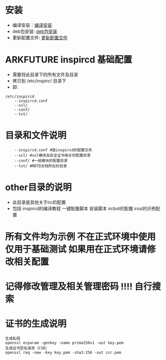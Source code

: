 # 安装
* 编译安装：[编译安装](https://arkfuture.github.io/arkfuture/config/inspircd/make.sh)
* deb包安装: [deb包安装](https://arkfuture.github.io/arkfuture/config/inspircd/install.sh)
* 更新配置文件: [更新配置文件](https://arkfuture.github.io/arkfuture/config/inspircd/config.sh)

# ARKFUTURE inspircd 基础配置
* 需要将此目录下的所有文件及目录
* 拷贝到 /etc/inspirc/ 目录下
* 即: 
```https://arkfuture.github.io/ARKFUTURE/CONFIG/inspircd/
/etc/inspircd
    --inspircd.conf
    --ssl/
    --conf/
    --txt/
``` 

# 目录和文件说明
```
    --inspircd.conf #是inspircd的配置文件
    --ssl/ #ssl模块及安全证书相关的配置目录
    --conf/ #一般模块的配置目录
    --txt/ #MOTD文档所在的目录
``` 

# other目录的说明
* 此目录是其他关于irc的配置
* 包括 inspircd的编译教程 一键配置脚本 安装脚本 ircbot的配置 irssi的示例配置 

# 所有文件均为示例 不在正式环境中使用 仅用于基础测试 如果用在正式环境请修改相关配置
# 记得修改管理及相关管理密码 !!!! 自行搜索

# 证书的生成说明
```
生成私钥
openssl ecparam -genkey -name prime256v1 -out key.pem
生成证书签名请求（CSR）
openssl req -new -key key.pem -sha3-256 -out csr.pem 
```